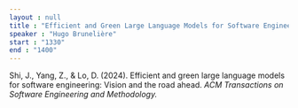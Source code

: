 ```yaml
---
layout : null
title : "Efficient and Green Large Language Models for Software Engineering: Vision and the Road Ahead"
speaker : "Hugo Brunelière"
start : "1330"
end : "1400"
---
```


Shi, J., Yang, Z., & Lo, D. (2024). Efficient and green large language models for software engineering: Vision and the road ahead. _ACM Transactions on Software Engineering and Methodology._